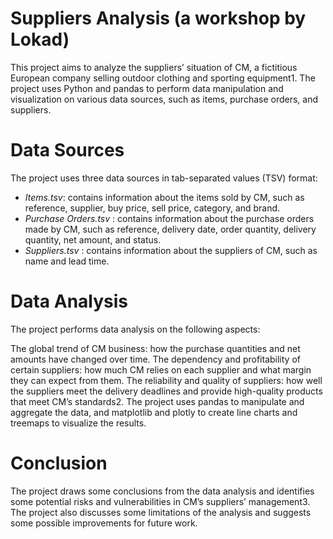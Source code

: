 # Suppliers Analysis (a workshop by Lokad)
This project aims to analyze the suppliers’ situation of CM, a fictitious European company selling outdoor clothing and sporting equipment1. The project uses Python and pandas to perform data manipulation and visualization on various data sources, such as items, purchase orders, and suppliers.

# Data Sources
The project uses three data sources in tab-separated values (TSV) format:

- *Items.tsv*: contains information about the items sold by CM, such as reference, supplier, buy price, sell price, category, and brand.
- *Purchase Orders.tsv* : contains information about the purchase orders made by CM, such as reference, delivery date, order quantity, delivery quantity, net amount, and status.
- *Suppliers.tsv* : contains information about the suppliers of CM, such as name and lead time.

# Data Analysis
The project performs data analysis on the following aspects:

The global trend of CM business: how the purchase quantities and net amounts have changed over time.
The dependency and profitability of certain suppliers: how much CM relies on each supplier and what margin they can expect from them.
The reliability and quality of suppliers: how well the suppliers meet the delivery deadlines and provide high-quality products that meet CM’s standards2.
The project uses pandas to manipulate and aggregate the data, and matplotlib and plotly to create line charts and treemaps to visualize the results.

# Conclusion
The project draws some conclusions from the data analysis and identifies some potential risks and vulnerabilities in CM’s suppliers’ management3. The project also discusses some limitations of the analysis and suggests some possible improvements for future work.
